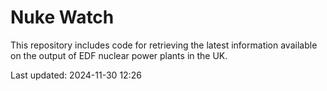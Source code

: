 # Nuke Watch

This repository includes code for retrieving the latest information available on the output of EDF nuclear power plants in the UK.

Last updated: 2024-11-30 12:26
